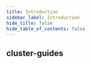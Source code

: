 ```yaml
---
title: Introduction
sidebar_label: Introduction
hide_title: false
hide_table_of_contents: false
---
```


## cluster-guides
